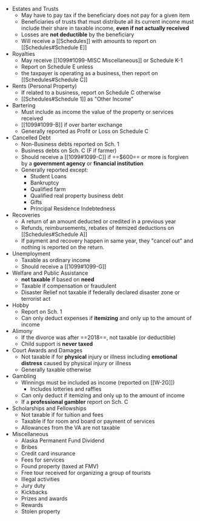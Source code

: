 - Estates and Trusts
	- May have to pay tax if the beneficiary does not pay for a given item
	- Beneficiaries of trusts that must distribute all its current income must include their share in taxable income, **even if not actually received**
	- Losses are **not deductible** by the beneficiary
	- Will receive a [[Schedules]] with amounts to report on [[Schedules#Schedule E]]
- Royalties
	- May receive [[1099#1099-MISC Miscellaneous]] or Schedule K-1
	- Report on Schedule E unless
	- the taxpayer is operating as a business, then report on [[Schedules#Schedule C]]
- Rents (Personal Property)
	- If related to a business, report on Schedule C otherwise
	- [[Schedules#Schedule 1]] as "Other Income"
- Bartering
	- Must include as income the value of the property or services received
	- [[1099#1099-B]] if over barter exchange
	- Generally reported as Profit or Loss on Schedule C
- Cancelled Debt
	- Non-Business debts reported on Sch. 1
	- Business debts on Sch. C (F if farmer)
	- Should receive a [[1099#1099-C]] if ==$600== or more is forgiven by a **government agency** or **financial institution**
	- Generally reported except:
		- Student Loans
		- Bankruptcy
		- Qualified farm
		- Qualified real property business debt
		- Gifts
		- Principal Residence Indebtedness
- Recoveries
	- A return of an amount deducted or credited in a previous year
	- Refunds, reimbursements, rebates of itemized deductions on [[Schedules#Schedule A]]
	- If payment and recovery happen in same year, they "cancel out" and nothing is reported on the return.
- Unemployment
	- Taxable as ordinary income
	- Should receive a [[1099#1099-G]] 
- Welfare and Public Assistance
	- **not taxable** if based on **need**
	- Taxable if compensation or fraudulent
	- Disaster Relief not taxable if federally declared disaster zone or terrorist act
- Hobby
	- Report on Sch. 1
	- Can only deduct expenses if **itemizing** and only up to the amount of income
- Alimony
	- If the divorce was after ==2018==, not taxable (or deductible)
	- Child support is **never taxed** 
- Court Awards and Damages
	- Not taxable if for **physical** injury or illness including **emotional distress** caused by physical injury or illness
	- Generally taxable otherwise
- Gambling
	- Winnings must be included as income (reported on [[W-2G]])
		- Includes lotteries and raffles
	- Can only deduct if itemizing and only up to the amount of income
	- If a **professional gambler** report on Sch. C
- Scholarships and Fellowships
	- Not taxable if for tuition and fees
	- Taxable if for room and board or payment of services
	- Allowances from the VA are not taxable
- Miscellaneous
	- Alaska Permanent Fund Dividend
	- Bribes
	- Credit card insurance
	- Fees for services
	- Found property (taxed at FMV)
	- Free tour received for organizing a group of tourists 
	- Illegal activities
	- Jury duty
	- Kickbacks
	- Prizes and awards
	- Rewards
	- Stolen property